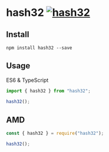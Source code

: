# hash32 [![hash32](https://img.shields.io/badge/hash-v1.0.0-%234bc51d)](https://www.npmjs.com/package/hash32)

## Install

`npm install hash32 --save`

## Usage

ES6 & TypeScript
```javascript
import { hash32 } from "hash32";

hash32();
```

## AMD
```javascript
const { hash32 } = require("hash32");

hash32();
```